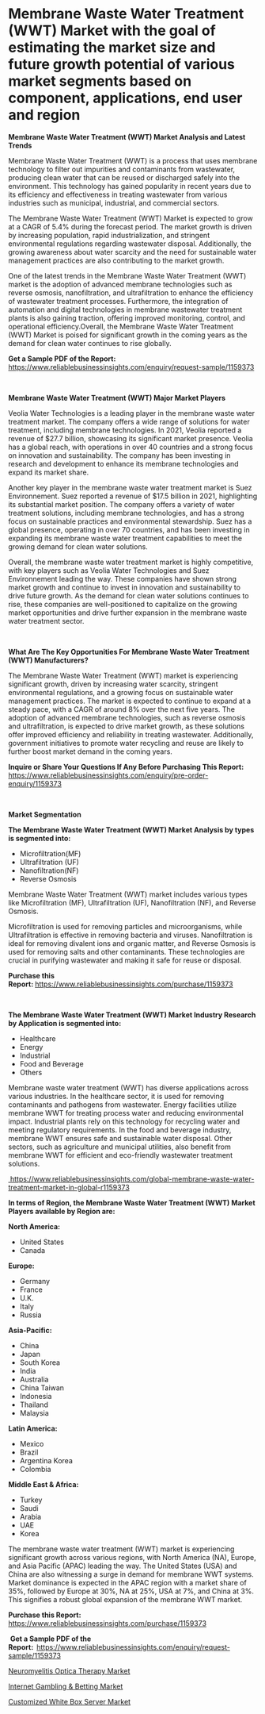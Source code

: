 <p><h1>Membrane Waste Water Treatment (WWT) Market with the goal of estimating the market size and future growth potential of various market segments based on component, applications, end user and region</h1></p><p><strong>Membrane Waste Water Treatment (WWT) Market Analysis and Latest Trends</strong></p>
<p><p>Membrane Waste Water Treatment (WWT) is a process that uses membrane technology to filter out impurities and contaminants from wastewater, producing clean water that can be reused or discharged safely into the environment. This technology has gained popularity in recent years due to its efficiency and effectiveness in treating wastewater from various industries such as municipal, industrial, and commercial sectors.</p><p>The Membrane Waste Water Treatment (WWT) Market is expected to grow at a CAGR of 5.4% during the forecast period. The market growth is driven by increasing population, rapid industrialization, and stringent environmental regulations regarding wastewater disposal. Additionally, the growing awareness about water scarcity and the need for sustainable water management practices are also contributing to the market growth.</p><p>One of the latest trends in the Membrane Waste Water Treatment (WWT) market is the adoption of advanced membrane technologies such as reverse osmosis, nanofiltration, and ultrafiltration to enhance the efficiency of wastewater treatment processes. Furthermore, the integration of automation and digital technologies in membrane wastewater treatment plants is also gaining traction, offering improved monitoring, control, and operational efficiency.Overall, the Membrane Waste Water Treatment (WWT) Market is poised for significant growth in the coming years as the demand for clean water continues to rise globally.</p></p>
<p><strong>Get a Sample PDF of the Report:&nbsp;</strong> <a href="https://www.reliablebusinessinsights.com/enquiry/request-sample/1159373">https://www.reliablebusinessinsights.com/enquiry/request-sample/1159373</a></p>
<p>&nbsp;</p>
<p><strong>Membrane Waste Water Treatment (WWT) Major Market Players</strong></p>
<p><p>Veolia Water Technologies is a leading player in the membrane waste water treatment market. The company offers a wide range of solutions for water treatment, including membrane technologies. In 2021, Veolia reported a revenue of $27.7 billion, showcasing its significant market presence. Veolia has a global reach, with operations in over 40 countries and a strong focus on innovation and sustainability. The company has been investing in research and development to enhance its membrane technologies and expand its market share.</p><p>Another key player in the membrane waste water treatment market is Suez Environnement. Suez reported a revenue of $17.5 billion in 2021, highlighting its substantial market position. The company offers a variety of water treatment solutions, including membrane technologies, and has a strong focus on sustainable practices and environmental stewardship. Suez has a global presence, operating in over 70 countries, and has been investing in expanding its membrane waste water treatment capabilities to meet the growing demand for clean water solutions.</p><p>Overall, the membrane waste water treatment market is highly competitive, with key players such as Veolia Water Technologies and Suez Environnement leading the way. These companies have shown strong market growth and continue to invest in innovation and sustainability to drive future growth. As the demand for clean water solutions continues to rise, these companies are well-positioned to capitalize on the growing market opportunities and drive further expansion in the membrane waste water treatment sector.</p></p>
<p>&nbsp;</p>
<p><strong>What Are The Key Opportunities For Membrane Waste Water Treatment (WWT) Manufacturers?</strong></p>
<p><p>The Membrane Waste Water Treatment (WWT) market is experiencing significant growth, driven by increasing water scarcity, stringent environmental regulations, and a growing focus on sustainable water management practices. The market is expected to continue to expand at a steady pace, with a CAGR of around 8% over the next five years. The adoption of advanced membrane technologies, such as reverse osmosis and ultrafiltration, is expected to drive market growth, as these solutions offer improved efficiency and reliability in treating wastewater. Additionally, government initiatives to promote water recycling and reuse are likely to further boost market demand in the coming years.</p></p>
<p><strong>Inquire or Share Your Questions If Any Before Purchasing This Report:</strong> <a href="https://www.reliablebusinessinsights.com/enquiry/pre-order-enquiry/1159373">https://www.reliablebusinessinsights.com/enquiry/pre-order-enquiry/1159373</a></p>
<p>&nbsp;</p>
<p><strong>Market Segmentation</strong></p>
<p><strong>The Membrane Waste Water Treatment (WWT) Market Analysis by types is segmented into:</strong></p>
<p><ul><li>Microfiltration(MF)</li><li>Ultrafiltration (UF)</li><li>Nanofiltration(NF)</li><li>Reverse Osmosis</li></ul></p>
<p><p>Membrane Waste Water Treatment (WWT) market includes various types like Microfiltration (MF), Ultrafiltration (UF), Nanofiltration (NF), and Reverse Osmosis. </p><p>Microfiltration is used for removing particles and microorganisms, while Ultrafiltration is effective in removing bacteria and viruses. Nanofiltration is ideal for removing divalent ions and organic matter, and Reverse Osmosis is used for removing salts and other contaminants. These technologies are crucial in purifying wastewater and making it safe for reuse or disposal.</p></p>
<p><strong>Purchase this Report:&nbsp;</strong><a href="https://www.reliablebusinessinsights.com/purchase/1159373">https://www.reliablebusinessinsights.com/purchase/1159373</a></p>
<p>&nbsp;</p>
<p><strong>The Membrane Waste Water Treatment (WWT) Market Industry Research by Application is segmented into:</strong></p>
<p><ul><li>Healthcare</li><li>Energy</li><li>Industrial</li><li>Food and Beverage</li><li>Others</li></ul></p>
<p><p>Membrane waste water treatment (WWT) has diverse applications across various industries. In the healthcare sector, it is used for removing contaminants and pathogens from wastewater. Energy facilities utilize membrane WWT for treating process water and reducing environmental impact. Industrial plants rely on this technology for recycling water and meeting regulatory requirements. In the food and beverage industry, membrane WWT ensures safe and sustainable water disposal. Other sectors, such as agriculture and municipal utilities, also benefit from membrane WWT for efficient and eco-friendly wastewater treatment solutions.</p></p>
<p><a href="https://www.reliablebusinessinsights.com/global-membrane-waste-water-treatment-market-in-global-r1159373">&nbsp;https://www.reliablebusinessinsights.com/global-membrane-waste-water-treatment-market-in-global-r1159373</a></p>
<p><strong>In terms of Region, the Membrane Waste Water Treatment (WWT) Market Players available by Region are:</strong></p>
<p>
    <p> <strong> North America: </strong>
        <ul>
            <li>United States</li>
            <li>Canada</li>
        </ul>
        </p> 
    <p> <strong> Europe: </strong>
        <ul>
            <li>Germany</li>
            <li>France</li>
            <li>U.K.</li>
            <li>Italy</li>
            <li>Russia</li>
        </ul>
        </p> 
    <p> <strong> Asia-Pacific: </strong>
        <ul>
            <li>China</li>
            <li>Japan</li>
            <li>South Korea</li>
            <li>India</li>
            <li>Australia</li>
            <li>China Taiwan</li>
            <li>Indonesia</li>
            <li>Thailand</li>
            <li>Malaysia</li>
        </ul>
        </p> 
    <p> <strong> Latin America: </strong>
        <ul>
            <li>Mexico</li>
            <li>Brazil</li>
            <li>Argentina Korea</li>
            <li>Colombia</li>
        </ul>
        </p> 
    <p> <strong> Middle East & Africa: </strong>
        <ul>
            <li>Turkey</li>
            <li>Saudi</li>
            <li>Arabia</li>
            <li>UAE</li>
            <li>Korea</li>
        </ul>
    </p>
    </p>
<p><p>The membrane waste water treatment (WWT) market is experiencing significant growth across various regions, with North America (NA), Europe, and Asia Pacific (APAC) leading the way. The United States (USA) and China are also witnessing a surge in demand for membrane WWT systems. Market dominance is expected in the APAC region with a market share of 35%, followed by Europe at 30%, NA at 25%, USA at 7%, and China at 3%. This signifies a robust global expansion of the membrane WWT market.</p></p>
<p><strong>Purchase this Report: </strong><a href="https://www.reliablebusinessinsights.com/purchase/1159373">https://www.reliablebusinessinsights.com/purchase/1159373</a></p>
<p>&nbsp;<strong>Get a Sample PDF of the Report:&nbsp;&nbsp;</strong><a href="https://www.reliablebusinessinsights.com/enquiry/request-sample/1159373">https://www.reliablebusinessinsights.com/enquiry/request-sample/1159373</a></p>
<p><strong></strong></p>
<p><p><a href="https://github.com/mdhefjumiah/Market-Research-Report-List-1/blob/main/neuromyelitis-optica-therapy-market.md">Neuromyelitis Optica Therapy Market</a></p><p><a href="https://github.com/wrwgzwbr35/Market-Research-Report-List-1/blob/main/internet-gambling-betting-market.md">Internet Gambling & Betting Market</a></p><p><a href="https://github.com/sifatuddin25/Market-Research-Report-List-1/blob/main/customized-white-box-server-market.md">Customized White Box Server Market</a></p></p>